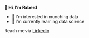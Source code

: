 **👋 Hi, I’m Roberd**
- 👀 I'm interested in munching data
- 🌱 I’m currently learning data science

Reach me via [Linkedin](https://id.linkedin.com/in/roberdmanihuruk)

<!--- is a ✨ special ✨ repository because its `README.md` (this file) appears on your GitHub profile.
You can click the Preview link to take a look at your changes.
--->
